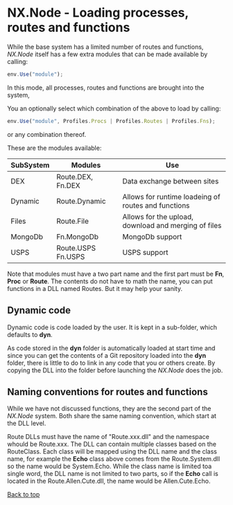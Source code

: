 # NX.Node - Loading processes, routes and functions

While the base system has a limited number of routes and functions, *NX.Node* itself
has a few extra modules that can be made available by calling:
```javascript
env.Use("module");
```
In this mode, all processes, routes and functions are brought into the system,

You an optionally select which combination of the above to load by calling:
```javascript
env.Use("module", Profiles.Procs | Profiles.Routes | Profiles.Fns);
```
or any combination thereof.

These are the modules available:

SubSystem|Modules|Use
---------|-------|---
DEX|Route.DEX, Fn.DEX|Data exchange between sites
Dynamic|Route.Dynamic|Allows for runtime loadeing of routes and functions
Files|Route.File|Allows for the upload, download and merging of files
MongoDb|Fn.MongoDb|MongoDb support
USPS|Route.USPS Fn.USPS|USPS support

Note that modules must have a two part name and the first part must be **Fn**, **Proc**
or **Route**.  The contents do not have to math the name, you can put functions in a
DLL named Routes.  But it may help your sanity.

## Dynamic code

Dynamic code is code loaded by the user.  It is kept in a sub-folder, which defaults
to **dyn**.

As code stored in the **dyn** folder is automatically loaded at start time and since
you can get the contents of a Git repository loaded into the **dyn** folder, there
is little to do to link in any code that you or others create.  By copying the DLL
into the folder before launching the *NX.Node* does the job.

## Naming conventions for routes and functions

While we have not discussed functions, they are the second part of the *NX.Node*
system.   Both share the same naming convention, which start at the DLL level.

Route DLLs must have the name of "Route.xxx.dll" and the namespace whould be Route.xxx.
The DLL can contain multiple classes based on the RouteClass.  Each class will be
mapped using the DLL name and the class name, for example the **Echo** class above
comes from the Route.System.dll so the name would be System.Echo.  While the class
name is limited toa single word, the DLL name is not limited to two parts, so if
the **Echo** call is located in the Route.Allen.Cute.dll, the name would be Allen.Cute.Echo.


[Back to top](/help/docs/README.md)
